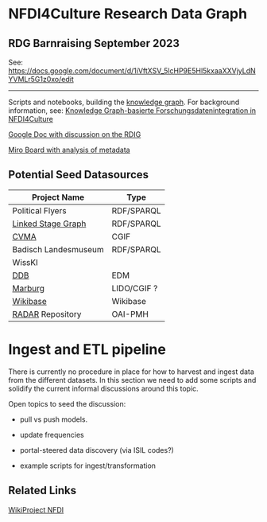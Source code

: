 # NFDI4Culture Research Data Graph

## RDG Barnraising September 2023

See: https://docs.google.com/document/d/1iVftXSV_5lcHP9E5Hl5kxaaXXVjyLdNYVMLr5G1z0xo/edit

---

Scripts and notebooks, building the [knowledge graph](https://docs.nfdi4culture.de/ta7-report-2022/services-and-resources/knowledge-graph). For background information, see: [Knowledge Graph-basierte Forschungsdatenintegration in NFDI4Culture](https://zenodo.org/record/7748740)

[Google Doc with discussion on the RDIG](https://docs.google.com/document/d/1YhT8DZqs4boTLPHFuQL4WXLe7M47f6m61ci0CclCafo/edit)

[Miro Board with analysis of metadata](https://miro.com/app/board/uXjVMToHGSI=/)

## Potential Seed Datasources

| Project Name                 | Type        |
| ---------------------------- | ----------- |
| Political Flyers             | RDF/SPARQL  |
| [Linked Stage Graph](/slod/) | RDF/SPARQL  |
| [CVMA](/CGIF/)               | CGIF        |
| Badisch Landesmuseum         | RDF/SPARQL  |
| WissKI                       |             |
| [DDB](/DDB/)                 | EDM         |
| [Marburg](/marburg/)         | LIDO/CGIF ? |
| [Wikibase](/wikibase/)       | Wikibase    |
| [RADAR](/RADAR/) Repository  | OAI-PMH     |

# Ingest and ETL pipeline

There is currently no procedure in place for how to harvest and ingest data from the different datasets.
In this section we need to add some scripts and solidify the current informal discussions around this topic.

Open topics to seed the discussion:

- pull vs push models.

- update frequencies

- portal-steered data discovery (via ISIL codes?)

- example scripts for ingest/transformation

## Related Links

[WikiProject NFDI](https://www.wikidata.org/wiki/Wikidata:WikiProject_NFDI)
